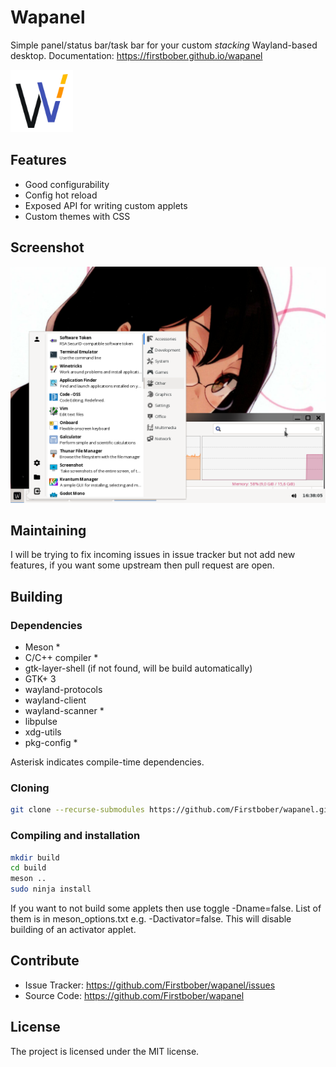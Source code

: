 # Wapanel
Simple panel/status bar/task bar for your custom *stacking* Wayland-based desktop.
Documentation: https://firstbober.github.io/wapanel

<img src="/resources/wapa-logo-color.svg?raw=true" width="100" height="100">

## Features
- Good configurability
- Config hot reload
- Exposed API for writing custom applets
- Custom themes with CSS

## Screenshot

<img src="/wapanel-example.webp?raw=true" width="640">

## Maintaining
I will be trying to fix incoming issues in issue tracker but not add new features, if you want some upstream then pull request are open.

## Building
### Dependencies
- Meson *
- C/C++ compiler *
- gtk-layer-shell (if not found, will be build automatically)
- GTK+ 3
- wayland-protocols
- wayland-client
- wayland-scanner *
- libpulse
- xdg-utils
- pkg-config *

Asterisk indicates compile-time dependencies.

### Cloning
```sh
git clone --recurse-submodules https://github.com/Firstbober/wapanel.git
```

### Compiling and installation
```sh
mkdir build
cd build
meson ..
sudo ninja install
```

If you want to not build some applets then use toggle -Dname=false. List of them is in meson_options.txt e.g. -Dactivator=false. This will disable building of an activator applet.

## Contribute
- Issue Tracker: https://github.com/Firstbober/wapanel/issues
- Source Code: https://github.com/Firstbober/wapanel

## License
The project is licensed under the MIT license.
